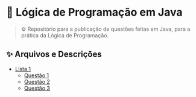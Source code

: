 # 🧪 Lógica de Programação em Java
> ⚙️ Repositório para a publicação de questões feitas em Java, para a prática da Lógica de Programação.

## ✨ Arquivos e Descrições
* [Lista 1](https://github.com/eukaualima/logica-de-programacao-java/blob/main/src/main/java/lista_1)
  * [Questão 1](https://github.com/eukaualima/logica-de-programacao-java/blob/main/src/main/java/lista_1/questao_1.java)
  * [Questão 2](https://github.com/eukaualima/logica-de-programacao-java/blob/main/src/main/java/lista_1/questao_2.java)
  * [Questão 3](https://github.com/eukaualima/logica-de-programacao-java/blob/main/src/main/java/lista_1/questao_3.java)
